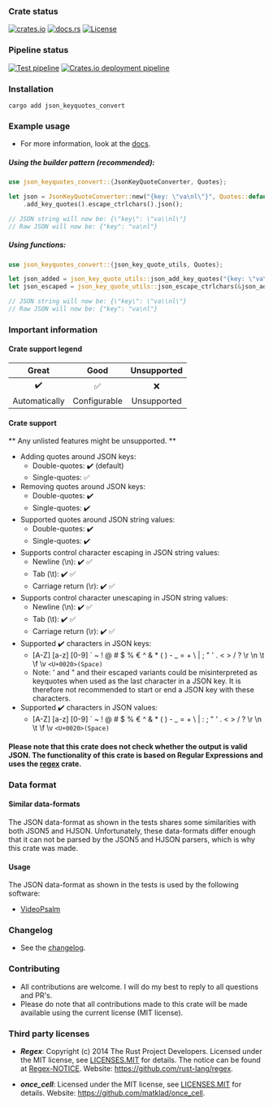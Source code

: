 ### Crate status
[![crates.io](https://img.shields.io/crates/v/json_keyquotes_convert.svg)](https://crates.io/crates/json_keyquotes_convert)
[![docs.rs](https://img.shields.io/docsrs/json_keyquotes_convert)](https://docs.rs/json_keyquotes_convert)
[![License](https://img.shields.io/crates/l/json_keyquotes_convert.svg)](LICENSE)
### Pipeline status
[![Test pipeline](https://github.com/Andreas02-dev/json_keyquotes_convert_rs/actions/workflows/tests.yml/badge.svg?branch=main)](https://github.com/Andreas02-dev/json_keyquotes_convert_rs/actions/workflows/tests.yml)
[![Crates.io deployment pipeline](https://github.com/Andreas02-dev/json_keyquotes_convert_rs/actions/workflows/publish.yml/badge.svg?branch=main)](https://github.com/Andreas02-dev/json_keyquotes_convert_rs/actions/workflows/publish.yml)

### Installation
```
cargo add json_keyquotes_convert
```

### Example usage

- For more information, look at the [docs](https://docs.rs/json_keyquotes_convert).

##### Using the builder pattern (recommended):
```rust
use json_keyquotes_convert::{JsonKeyQuoteConverter, Quotes};

let json = JsonKeyQuoteConverter::new("{key: \"va\nl\"}", Quotes::default())
	.add_key_quotes().escape_ctrlchars().json();

// JSON string will now be: {\"key\": \"va\\nl\"}
// Raw JSON will now be: {"key": "va\nl"}
```

##### Using functions:
```rust
use json_keyquotes_convert::{json_key_quote_utils, Quotes};

let json_added = json_key_quote_utils::json_add_key_quotes("{key: \"va\nl\"}", Quotes::default());
let json_escaped = json_key_quote_utils::json_escape_ctrlchars(&json_added);

// JSON string will now be: {\"key\": \"va\\nl\"}
// Raw JSON will now be: {"key": "va\nl"}
```

### Important information

#### Crate support legend

|       Great        |         Good        |  Unsupported  |
| :----------------: | :-----------------: | :-----------: |
| :heavy_check_mark: |  :white_check_mark: |     :x:       |
|   Automatically    |     Configurable    |  Unsupported  |

#### Crate support
** Any unlisted features might be unsupported. **
  - Adding quotes around JSON keys:
  	- Double-quotes: :heavy_check_mark: (default)
	- Single-quotes: :white_check_mark:
  - Removing quotes around JSON keys:
	- Double-quotes: :heavy_check_mark:
	- Single-quotes: :heavy_check_mark:
  - Supported quotes around JSON string values:
	- Double-quotes: :heavy_check_mark:
	- Single-quotes: :heavy_check_mark:
  - Supports control character escaping in JSON string values:
	- Newline (\n): :heavy_check_mark: :white_check_mark:
	- Tab (\t): :heavy_check_mark: :white_check_mark:
	- Carriage return (\r): :heavy_check_mark: :white_check_mark:
  - Supports control character unescaping in JSON string values:
	- Newline (\n): :heavy_check_mark: :white_check_mark:
	- Tab (\t): :heavy_check_mark: :white_check_mark:
	- Carriage return (\r): :heavy_check_mark: :white_check_mark:
  - Supported :heavy_check_mark: characters in JSON keys:
	- [A-Z] [a-z] [0-9] \` ~ ! @ # $ % € ^ & * ( ) - _ = + \ | ; " ' . < > / ? \r \n \t \f \v `<U+0020>(Space)`
	- Note: ' and " and their escaped variants could be misinterpreted as keyquotes when used as the last character in a JSON key. It is therefore not recommended to start or end a JSON key with these characters.
  - Supported :heavy_check_mark: characters in JSON values:
    - [A-Z] [a-z] [0-9] \` ~ ! @ # $ % € ^ & * ( ) - _ = + \ | : ; " ' . < > / ? \r \n \t \f \v `<U+0020>(Space)`
	
#### Please note that this crate does not check whether the output is valid JSON. The functionality of this crate is based on Regular Expressions and uses the [regex](https://crates.io/crates/regex) crate.

### Data format

#### Similar data-formats

The JSON data-format as shown in the tests shares some similarities with both JSON5 and HJSON. Unfortunately, these data-formats differ enough that it can not be parsed by the JSON5 and HJSON parsers, which is why this crate was made.

#### Usage

The JSON data-format as shown in the tests is used by the following software:
  - [VideoPsalm](https://myvideopsalm.weebly.com/)

### Changelog

- See the [changelog](./CHANGELOG.md).

### Contributing

- All contributions are welcome. I will do my best to reply to all questions and PR's.
- Please do note that all contributions made to this crate will be made available using the current license (MIT license).

### Third party licenses

-  _**Regex**_: Copyright (c) 2014 The Rust Project Developers.
	Licensed under the MIT license, see [LICENSES.MIT](./external/licenses/LICENSES.MIT) for details.
	The notice can be found at [Regex-NOTICE](./external/notices/Regex-NOTICE).
	Website: <https://github.com/rust-lang/regex>.

-  _**once_cell**_: Licensed under the MIT license, see [LICENSES.MIT](./external/licenses/LICENSES.MIT) for details.
	Website: <https://github.com/matklad/once_cell>.